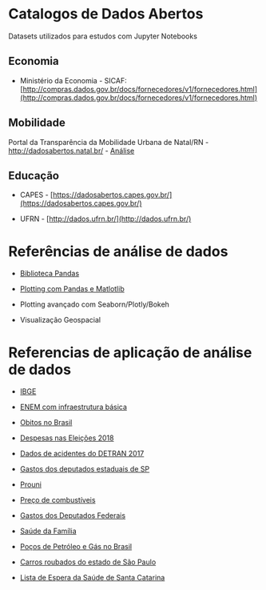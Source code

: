 # Catalogos de Dados Abertos

Datasets utilizados para estudos com Jupyter Notebooks

## Economia

- Ministério da Economia - SICAF: [http://compras.dados.gov.br/docs/fornecedores/v1/fornecedores.html](http://compras.dados.gov.br/docs/fornecedores/v1/fornecedores.html) 

## Mobilidade

Portal da Transparência da Mobilidade Urbana de Natal/RN - http://dadosabertos.natal.br/ - [Análise](https://github.com/georgemaia/dadosabertos-mobilidade-rn-natal)

## Educação

- CAPES - [https://dadosabertos.capes.gov.br/](https://dadosabertos.capes.gov.br/)

- UFRN - [http://dados.ufrn.br/](http://dados.ufrn.br/)



# Referências de análise de dados

- [Biblioteca Pandas](Referencia_Pandas.md)

- [Plotting com Pandas e Matlotlib](Referencia_Pandas_Matplotlib.md)

- Plotting avançado com Seaborn/Plotly/Bokeh

- Visualização Geospacial


# Referencias de aplicação de análise de dados

- [IBGE](https://github.com/JonathanFatecSJC/Mineran-Dados-do-IBGE)

- [ENEM com infraestrutura básica](https://github.com/LASalvador/Analise-de-dados-Enem-infraestrutura-b-sica)

- [Obitos no Brasil](https://github.com/fmasanori/Obitos_No_Brasil)

- [Despesas nas Eleições 2018](https://github.com/renangranusso/Trabalho_Despesas_2018_elei-es)

- [Dados de acidentes do DETRAN 2017](https://github.com/francojmf/Dados_Detran_Acidentes)

- [Gastos dos deputados estaduais de SP](https://github.com/wallaceantunes/ProjetoGastoDepSp)

- [Prouni](https://github.com/josehcz/Analise-de-danos-Prouni-ADS)

- [Preço de combustíveis](https://github.com/maxnogreis/AnaliseCombustiveisBR)

- [Gastos dos Deputados Federais](https://github.com/iagosaito/Gastos-dos-Parlamentares-2019/blob/master/Dados%20P%C3%BAblicos%20-%20Gasto%20dos%20Parlamentares.ipynb)

- [Saúde da Família](https://github.com/matheuscosantos/analise-saude-familia)

- [Poços de Petróleo e Gás no Brasil](https://github.com/felipekoblinger/tbi004-data-science-brazil-oil-gas-exploration)

- [Carros roubados do estado de São Paulo](https://github.com/guilhermeFaria/Data-Analysis-stolen-cars)

- [Lista de Espera da Saúde de Santa Catarina](https://github.com/llautert/hacking-health-sc-2017)

